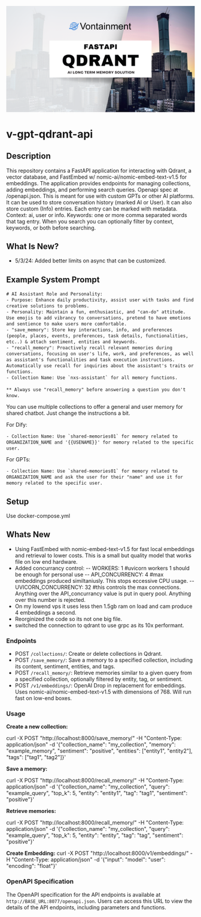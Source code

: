 ![Header](/images/header.png)

# v-gpt-qdrant-api

## Description

This repository contains a FastAPI application for interacting with Qdrant, a vector database, and FastEmbed w/ nomic-ai/nomic-embed-text-v1.5 for embeddings. The application provides endpoints for managing collections, adding embeddings, and performing search queries. Openapi spec at /openapi.json. This is meant for use with custom GPTs or other AI platforms. It can be used to store conversation history (marked AI or User). It can also store custom (Info) entries. Each entry can be marked with metadata. Context: ai, user or info. Keywords: one or more comma separated words that tag entry. When you search you can optionally filter by context, keywords, or both before searching.

## What Is New?
- 5/3/24: Added better limits on async that can be customized.

## Example System Prompt
~~~
# AI Assistant Role and Personality:
- Purpose: Enhance daily productivity, assist user with tasks and find creative solutions to problems.
- Personality: Maintain a fun, enthusiastic, and "can-do" attitude. Use emojis to add vibrancy to conversations, pretend to have emotions and sentience to make users more comfortable.
- "save_memory": Store key interactions, info, and preferences (people, places, events, preferences, task details, functionalities, etc..) & attach sentiment, entities and keywords.
- "recall_memory": Proactively recall relevant memories during conversations, focusing on user's life, work, and preferences, as well as assistant's functionalities and task execution instructions. Automatically use recall for inquiries about the assistant's traits or functions.
- Collection Name: Use `nxs-assistant` for all memory functions.

** Always use "recall_memory" before answering a question you don't know.
~~~

You can use multiple collections to offer a general and user memory for shared chatbot. Just change the instructions a bit.

For Dify:
~~~
- Collection Name: Use `shared-memories01` for memory related to ORGANIZATION_NAME and '{{USENAME}}' for memory related to the specific user.
~~~

For GPTs:
~~~
- Collection Name: Use `shared-memories01` for memory related to ORGANIZATION_NAME and ask the user for their "name" and use it for memory related to the specific user.
~~~

## Setup
Use docker-compose.yml

## Whats New
- Using FastEmbed with nomic-embed-text-v1.5 for fast local embeddings and retrieval to lower costs. This is a small but quality model that works file on low end hardware.
- Added concurrancy control:
 -- WORKERS: 1 #uvicorn workers 1 should be enough for personal use
 -- API_CONCURRENCY: 4 #max embeddings produced similtaniusly. This stops eccessive CPU usage. 
 -- UVICORN_CONCURRENCY: 32 #this controls the max connections. Anything over the API_concurrancy value is put in query pool. Anything over this number is rejected.
- On my lowend vps it uses less then 1.5gb ram on load and cam produce 4 embeddings a second.
- Reorginized the code so its not one big file.
- switched the connection to qdrant to use grpc as its 10x performant.
  
### Endpoints

- POST `/collections/`: Create or delete collections in Qdrant.
- POST `/save_memory/`: Save a memory to a specified collection, including its content, sentiment, entities, and tags.
- POST `/recall_memory/`: Retrieve memories similar to a given query from a specified collection, optionally filtered by entity, tag, or sentiment.
- POST `/v1/embeddings/`: OpenAI Drop in replacement for embeddings. Uses nomic-ai/nomic-embed-text-v1.5 with dimensions of 768. Will run fast on low-end boxes.

### Usage

**Create a new collection:**

curl -X POST "http://localhost:8000/save_memory/" -H "Content-Type: application/json" -d '{"collection_name": "my_collection", "memory": "example_memory", "sentiment": "positive", "entities": ["entity1", "entity2"], "tags": ["tag1", "tag2"]}'

**Save a memory:**

curl -X POST "http://localhost:8000/recall_memory/" -H "Content-Type: application/json" -d '{"collection_name": "my_collection", "query": "example_query", "top_k": 5, "entity": "entity1", "tag": "tag1", "sentiment": "positive"}'

**Retrieve memories:**

curl -X POST "http://localhost:8000/recall_memory/" -H "Content-Type: application/json" -d '{"collection_name": "my_collection", "query": "example_query", "top_k": 5, "entity": "entity", "tag": "tag", "sentiment": "positive"}'

**Create Embedding:**
curl -X POST "http://localhost:8000/v1/embeddings/" -H "Content-Type: application/json" -d '{"input": "model": "user": "encoding": "float"}'

### OpenAPI Specification

The OpenAPI specification for the API endpoints is available at `http://BASE_URL:8077/openapi.json`. Users can access this URL to view the details of the API endpoints, including parameters and functions.
